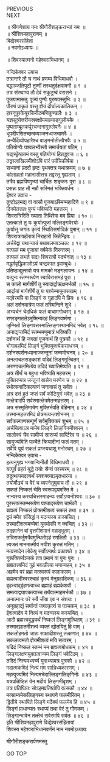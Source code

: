 PREVIOUS  
NEXT  
  
॥ श्रीगणेशाय नमः श्रीगौरीशङ्कराभ्यां नमः ॥  
॥ श्रीशिवमहापुराणम् ॥  
विद्येश्वरसंहिता  
॥ नवमोऽध्यायः ॥  
  
॥ शिवस्यात्मनो महेश्वराभिधानम् ॥  
  
  
नन्दिकेश्वर उवाच  
तत्रान्तरे तौ च नाथं प्रणम्य विधिमाधवौ ।  
बद्धाञ्जलिपुटौ तूष्णीं तस्थतुर्दक्षवामगौ ॥ १ ॥  
तत्र संस्थाप्य तौ देवं सकुटुम्बं वरासने ।  
पूजयामासतुः पूज्यं पुण्यैः पुरुषवस्तुभिः ॥ २ ॥  
पौरुषं प्राकृतं वस्तु ज्ञेयं दीर्घाल्पकालिकम् ।  
हारनूपुरकेयूरकिरीटमणिकुण्डलैः ॥ ३ ॥  
यज्ञसूत्रोत्तरीयस्रक्क्षौममाल्याङ्‌गुलीयकैः ।  
पुष्पताम्बूलकर्पूरचन्दनागुरुलेपनैः ॥ ४ ॥  
धूपदीपसितच्छत्रव्यञ्जनध्वजचामरैः ।  
अन्यैर्दिव्योपहारैश्च वाङ्‌मनोतीतवैभवैः ॥ ५ ॥  
पतियोग्यैः पश्वलभ्यैस्तौ समार्चयतां पतिम् ।  
यद्यच्छ्रेष्ठतमं वस्तु पतियोग्यं हितद्ध्वज ॥ ६ ॥  
तद्वस्त्वखिलमीशोऽपि पारं पर्यचिकीर्षया ।  
सभ्यानां प्रददौ हृष्टः पृथक्तत्र यथाक्रमम् ॥ ७ ॥  
कोलाहलो महानासीत्तत्र तद्वस्तु गृह्यताम् ।  
तत्रैव ब्रह्मविष्णुभ्यां चार्चितः शङ्‌करः पुरा ॥ ८ ॥  
प्रसन्नः प्राह तौ नम्रौ सस्मितं भक्तिवर्धनः ।  
ईश्वर उवाच -  
तुष्टोऽहमद्य वां वत्सौ पूजयाऽस्मिन्महादिने ॥ ९ ॥  
दिनमेतत्ततः पुण्यं भविष्यति महत्तरम् ।  
शिवरात्रिरिति ख्याता तिथिरेषा मम प्रिया ॥ १० ॥  
एतत्काले तु यः कुर्यात्पूजां मल्लिङ्‌गवेरयोः ।  
कुर्यात्तु जगतः कृत्यं स्थितिसर्गादिकं पुमान् ॥ ११ ॥  
शिवरात्रावहोरात्रं निराहारो जितेन्द्रियः ।  
अर्चयेद्वा यथान्यायं यथाबलमवञ्चकः ॥ १२ ॥  
यत्फलं मम पूजायां वर्षमेकं निरन्तरम् ।  
तत्फलं लभते सद्यः शिवरात्रौ मदर्चनात् ॥ १३ ॥  
मद्धर्मवृद्धिकालोऽयं चन्द्रकाल इवाम्बुधेः ।  
प्रतिष्ठाद्युत्सवो यत्र मामको मङ्‌गलायनः ॥ १४ ॥  
यत्पुनः स्तम्भरूपेण स्वाविरासमहं पुरा ।  
स कालो मार्गशीर्षे तु स्यादार्द्राऋक्षमर्भकौ ॥ १५ ॥  
आर्द्रायां मार्गशीर्षे तु यः पश्येन्मामुमासखम् ।  
मद्‌वेरमपि वा लिङ्‌गं स गुहादपि मे प्रियः ॥ १६ ॥  
अलं दर्शनमात्रेण फलं तस्मिन्दिने शुभे ।  
अभ्यर्चनं चेदधिकं फलं वाचामगोचरम् ॥ १७ ॥  
रणरङ्‌गतलेऽमुष्मिन्यदहं लिङ्‌गवर्ष्मणा ।  
जृम्भितो लिङ्‌गवत्तस्माल्लिङ्‌गस्थानमिदं भवेत् ॥ १८ ॥  
अनाद्यन्तमिदं स्तम्भमणुमात्रं भविष्यति ।  
दर्शनार्थं हि जगतां पूजनार्थं हि पुत्रकौ ॥ १९ ॥  
भोगावहमिदं लिङ्‌गं भुक्तिमुक्त्येकसाधनम् ।  
दर्शनस्पर्शनध्यानाज्जन्तूनां जन्ममोचनम् ॥ २० ॥  
अनलाचलसङ्‌काशं यदिदं लिङ्‌गमुत्थितम् ।  
अरुणाचलमित्येव तदिदं ख्यातिमेष्यति ॥ २१ ॥  
अत्र तीर्थं च बहुधा भविष्यति महत्तरम् ।  
मुक्तिरप्यत्र जन्तूनां वासेन मरणेन च ॥ २२ ॥  
रथोत्सवादिकल्याणं जनावासं तु सर्वतः ।  
अत्र दत्तं हुतं जप्तं सर्वं कोटिगुणं भवेत् ॥ २३ ॥  
मत्क्षेत्रादपि सर्वस्मात्क्षेत्रमेतन्महत्तरम् ।  
अत्र संस्मृतिमात्रेण मुक्तिर्भवति देहिनाम् ॥ २४ ॥  
तस्मान्महत्तरमिदं क्षेत्रमत्यन्तशोभनम् ।  
सर्वकल्याणसम्पूर्णं सर्वमुक्तिकरं शुभम् ॥ २५ ॥  
अर्चयित्वाऽत्र मामेव लिङ्‌गे लिङ्‌गिनमीश्वरम् ।  
सालोक्यं चैव सामीप्यं सारूप्यं सार्ष्टिरेव च ॥ २६ ॥  
सायुज्यमिति पञ्चैते क्रियादीनां फलं मतम् ।  
सर्वेपि यूयं सकलं प्राप्स्यथाशु मनोरथम् ॥ २७ ॥  
नन्दिकेश्वर उवाच -  
इत्यनुगृह्य भगवान्विनीतौ विधिमाधवौ ।  
यत्पूर्वं प्रहतं युद्धे तयोः सैन्यं परस्परम् ॥ २८ ॥  
तदुत्थापयदत्यर्थं स्वशक्त्याऽमृतधारया ।  
तयोर्मौढ्यं च वैरं च व्यपनेतुमुवाच तौ ॥ २९ ॥  
सकलं निष्कलं चेति स्वरूपद्वयमस्ति मे ।  
नान्यस्य कस्यचित्तस्मादन्यः सर्वोऽप्यनीश्वरः ॥ ३० ॥  
पुरस्तात्स्तम्भरूपेण पश्चाद्‌रूपेण चार्भकौ ।  
ब्रह्मत्वं निष्कलं प्रोक्तमीशत्वं सकलं तथा ॥ ३१ ॥  
द्वयं ममैव संसिद्धं न मदन्यस्य कस्यचित् ।  
तस्मादीशत्वमन्येषां युवयोरपि न क्वचित् ॥ ३२ ॥  
तदज्ञानेन वां वृत्तमीशमानं महाद्‌भुतम् ।  
तन्निराकर्तुमत्रैवमुत्थितोऽहं रणक्षितौ ॥ ३३ ॥  
त्यजतं मानमात्मीयं मयीशं कुरुतं मतिम् ।  
मत्प्रसादेन लोकेषु सर्वोऽप्यर्थः प्रकाशते ॥ ३४ ॥  
गुरूक्तिर्व्यञ्जकं तत्र प्रमाणं वा पुनः पुनः ।  
ब्रह्मतत्त्वमिदं गूढं भवत्प्रीत्या भणाम्यहम् ॥ ३५ ॥  
अहमेव परं ब्रह्म मत्स्वरूपं कलाकलम् ।  
ब्रह्मत्वादीश्वरश्चाहं कृत्यं मेनुग्रहादिकम् ॥ ३६ ॥  
बृहत्त्वाद्‌बृंहणत्वाच्च ब्रह्माहं ब्रह्मकेशवौ ।  
समत्वाद्व्यापकत्वाच्च तथैवात्माहमर्भकौ ॥ ३७ ॥  
अनात्मानः परे सर्वे जीवा एव न संशयः ।  
अनुग्रहाद्यं सर्गान्तं जगत्कृत्यं च पञ्चकम् ॥ ३८ ॥  
ईशत्वादेव मे नित्यं न मदन्यस्य कस्यचित् ।  
आदौ ब्रह्मत्त्वबुद्ध्यर्थं निष्कलं लिङ्‌गमुत्थितम् ॥ ३९ ॥  
तस्मादज्ञातमीशत्वं व्यक्तं द्योतयितुं हि वाम् ।  
सकलोहमतो जातः साक्षादीशस्तु तत्क्षणात् ॥ ४० ॥  
सकलत्वमतो ज्ञेयमीशत्वं मयि सत्वरम् ।  
यदिदं निष्कलं स्तम्भं मम ब्रह्मत्वबोधकम् ॥ ४१ ॥  
लिङ्‌गलक्षणयुक्तत्वान्मम लिङ्‌गं भवेदिदम् ।  
तदिदं नित्यमभ्यर्च्यं युवाभ्यामत्र पुत्रकौ ॥ ४२ ॥  
मदात्मकमिदं नित्यं मम सान्निध्यकारणम् ।  
महत्पूज्यमिदं नित्यमभेदाल्लिङ्‌गलिङ्‌गिनोः ॥ ४३ ॥  
यत्रप्रतिष्ठितं येन मदीयं लिङ्‌गमीदृशम् ।  
तत्र प्रतिष्ठितः सोऽहमप्रतिष्ठोपि वत्सकौ ॥ ४४ ॥  
मत्साम्यमेकलिङ्‌गस्य स्थापने फलमीरितम् ।  
द्वितीये स्थापिते लिङ्‌गे मदैक्यं फलमेव हि ॥ ४५ ॥  
लिङ्‌गं प्राधान्यतः स्थाप्यं तथा वेरं तु गौणकम् ।  
लिङ्‌गान्भावेन तत्क्षेत्रं सवेरमपि सर्वतः ॥ ४६ ॥  
इति श्रीशिवमहापुराणे विद्येश्वरसंहितायां  
शिवस्य महेश्वराभिधानवर्णनं नाम नवमोऽध्यायः  
  
  
श्रीगौरीशङ्करार्पणमस्तु  
  
GO TOP
